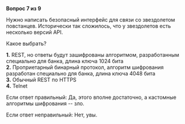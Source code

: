 **Вопрос 7 из 9**  

Нужно написать безопасный интерфейс для связи со звездолетом повстанцев. Исторически так сложилось, что у звездолетов есть несколько версий API.

Какое выбрать?

**1.** REST, но ответы будут зашифрованы алгоритмом, разработанным специально для банка, длина ключа 1024 бита  
**2.** Проприетарный бинарный протокол, алгоритм шифрования разработан специально для банка, длина ключа 4048 бита  
**3.** Обычный REST по HTTPS  
**4.** Telnet   

Если ответ правильный: 
Да, этого вполне достаточно, а кастомные алгоритмы шифрования -- зло. 

Если ответ неправильный: 
Нет, увы.
